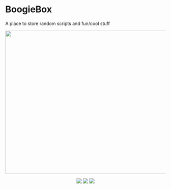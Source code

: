 # BoogieBox
A place to store random scripts and fun/cool stuff

<img src="https://wallpaperaccess.com/full/1236351.jpg" width="1024" height="450"> </img>

<p align="center">
  <img src="https://img.shields.io/badge/Maintained%3F-not..really-darkred?style=flat-square"></img>
  <img src="https://img.shields.io/github/repo-size/boogiedev/boogiebox?style=flat-square"></img>
  <img src="https://img.shields.io/badge/Fun%20Level-100%25-brightgreen?style=flat-square"></img>
</p>
